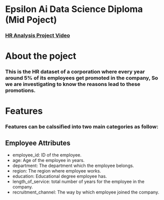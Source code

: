 # Epsilon Ai Data Science Diploma (Mid Poject)
### [HR Analysis Project Video](https://drive.google.com/file/d/1jln2XRPh3mhQZ9Ph6de_fAFJ-qy5d9hO/view?usp=sharing)
# About the poject
### This is the HR dataset of a corporation where every year around 5% of its employees get promoted in the company, So we are investigating to know the reasons lead to these promotions.
# Features
### Features can be calssified into two main categories as follow:
## Employee Attributes
* employee_id: ID of the employee.
* age: Age of the employee in years.
* department: The department which the employee belongs.
* region: The region where employee works.
* education: Educational degree employee has.
* length_of_service: total number of years for the employee in the company.
* recruitment_channel: The way by which employee joined the company.
